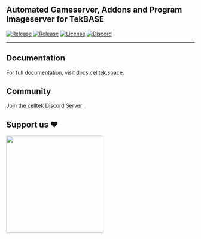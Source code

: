## Automated Gameserver, Addons and Program Imageserver for TekBASE
<p>
    <a href="https://github.com/celltek/imageserver/releases"><img src="https://img.shields.io/github/v/release/celltek/imageserver?label=release&logo=github" alt="Release"></a>
     <a href="https://github.com/celltek/imageserver/releases"><img src="https://img.shields.io/github/v/release/celltek/imageserver?include_prereleases&label=pre-release&logo=github" alt="Release"></a>
    <a href="https://github.com/celltek/imageserver/blob/master/LICENSE"><img src="https://img.shields.io/github/license/celltek/imageserver" alt="License"></a>
    <a href="https://celltek.de/discord"><img src="https://img.shields.io/discord/482574071377428481.svg?label=&logo=discord&logoColor=ffffff&color=7389D8&labelColor=6A7EC2" alt="Discord"></a>
</p>

------

## Documentation

For full documentation, visit [docs.celltek.space](https://docs.celltek.space/).

## Community

[Join the celltek Discord Server](https://celltek.de/discord)

## Support us ❤
<a href="https://www.buymeacoffee.com/celltek"><img src="https://cdn.buymeacoffee.com/buttons/v2/default-yellow.png" width="260px"></a>
